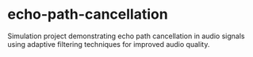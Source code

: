 # echo-path-cancellation
Simulation project demonstrating echo path cancellation in audio signals using adaptive filtering techniques for improved audio quality.
